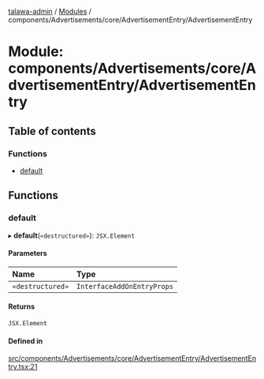[talawa-admin](../README.md) / [Modules](../modules.md) / components/Advertisements/core/AdvertisementEntry/AdvertisementEntry

# Module: components/Advertisements/core/AdvertisementEntry/AdvertisementEntry

## Table of contents

### Functions

- [default](components_Advertisements_core_AdvertisementEntry_AdvertisementEntry.md#default)

## Functions

### default

▸ **default**(`«destructured»`): `JSX.Element`

#### Parameters

| Name | Type |
| :------ | :------ |
| `«destructured»` | `InterfaceAddOnEntryProps` |

#### Returns

`JSX.Element`

#### Defined in

[src/components/Advertisements/core/AdvertisementEntry/AdvertisementEntry.tsx:21](https://github.com/disha1202/talawa-admin/blob/b5fc6de/src/components/Advertisements/core/AdvertisementEntry/AdvertisementEntry.tsx#L21)
